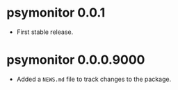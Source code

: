# psymonitor 0.0.1

* First stable release.

# psymonitor 0.0.0.9000

* Added a `NEWS.md` file to track changes to the package.
